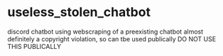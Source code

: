 # useless_stolen_chatbot
discord chatbot using webscraping of a preexisting chatbot
almost definitely a copyright violation, so can tbe used publically
DO NOT USE THIS PUBLICALLY
